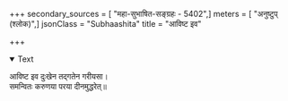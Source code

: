 +++
secondary_sources = [ "महा-सुभाषित-सङ्ग्रहः - 5402",]
meters = [ "अनुष्टुप् (श्लोक)",]
jsonClass = "Subhaashita"
title = "आविष्ट इव"

+++

<details open><summary>Text</summary>

आविष्ट इव दुःखेन तद्गतेन गरीयसा।  
समन्वितः करुणया परया दीनमुद्धरेत्॥
</details>

